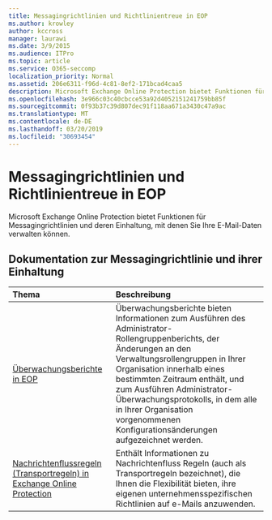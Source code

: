 ```yaml
---
title: Messagingrichtlinien und Richtlinientreue in EOP
ms.author: krowley
author: kccross
manager: laurawi
ms.date: 3/9/2015
ms.audience: ITPro
ms.topic: article
ms.service: O365-seccomp
localization_priority: Normal
ms.assetid: 206e6311-f96d-4c81-8ef2-171bcad4caa5
description: Microsoft Exchange Online Protection bietet Funktionen für Messagingrichtlinien und deren Einhaltung, mit denen Sie Ihre E-Mail-Daten verwalten können.
ms.openlocfilehash: 3e966c03c40cbcce53a92d4052151241759bb85f
ms.sourcegitcommit: 0f93b37c39d807dec91f118aa671a3430c47a9ac
ms.translationtype: MT
ms.contentlocale: de-DE
ms.lasthandoff: 03/20/2019
ms.locfileid: "30693454"
---
```

# <a name="messaging-policy-and-compliance-in-eop"></a>Messagingrichtlinien und Richtlinientreue in EOP

Microsoft Exchange Online Protection bietet Funktionen für Messagingrichtlinien und deren Einhaltung, mit denen Sie Ihre E-Mail-Daten verwalten können.
  
## <a name="messaging-policy-and-compliance-documentation"></a>Dokumentation zur Messagingrichtlinie und ihrer Einhaltung

|**Thema**|**Beschreibung**|
|:-----|:-----|
|[Überwachungsberichte in EOP](auditing-reports-in-eop.md)|Überwachungsberichte bieten Informationen zum Ausführen des Administrator-Rollengruppenberichts, der Änderungen an den Verwaltungsrollengruppen in Ihrer Organisation innerhalb eines bestimmten Zeitraum enthält, und zum Ausführen Administrator-Überwachungsprotokolls, in dem alle in Ihrer Organisation vorgenommenen Konfigurationsänderungen aufgezeichnet werden.|
|[Nachrichtenflussregeln (Transportregeln) in Exchange Online Protection](mail-flow-rules-transport-rules-0.md)|Enthält Informationen zu Nachrichtenfluss Regeln (auch als Transportregeln bezeichnet), die Ihnen die Flexibilität bieten, ihre eigenen unternehmensspezifischen Richtlinien auf e-Mails anzuwenden.|
